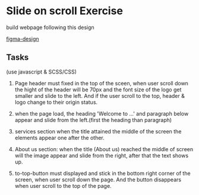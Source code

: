 # Slide on scroll Exercise

build webpage following this design

[figma-design](https://www.figma.com/file/HKNu59SVWodvCIhnTDgSGO0a/effects-on-scroll?node-id=0%3A1)

## Tasks

(use javascript & SCSS/CSS)

1. Page header must fixed in the top of the sceen, when user scroll down the hight of the header will be 70px and the font size of the logo get smaller and slide to the left. And if the user scroll to the top, header & logo change to their origin status.

1. when the page load, the heading 'Welcome to ...' and paragraph below appear and slide from the left.(first the heading than paragraph)

1. services section when the title attained the middle of the screen the elements appear one after the other.

1. About us section: when the title (About us) reached the middle of screen will the image appear and slide from the right, after that the text shows up.

1. to-top-button must displayed and stick in the bottom right corner of the screen, when user scroll down the page. And the button disappears when user scroll to the top of the page.
